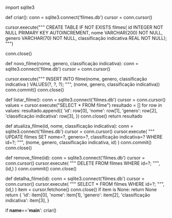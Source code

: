 import sqlite3


def criar():
    conn = sqlite3.connect(‘filmes.db')
    cursor = conn.cursor()

cursor.execute("""
        CREATE TABLE IF NOT EXISTS filmes(
            id INTEGER NOT NULL PRIMARY KEY AUTOINCREMENT,
            nome VARCHAR(200) NOT NULL,
           genero VARCHAR(70) NOT NULL,
            classificação indicativa REAL NOT NULL);
    """)

 conn.close()


def novo_filme(nome, genero, classificação indicativa):
    conn = sqlite3.connect('filme.db')
    cursor = conn.cursor()

cursor.execute("""
        INSERT INTO filme(nome, genero, classificação indicativa )
        VALUES(?, ?, ?);
    """, (nome, genero, classificação indicativa))
    conn.commit()
    conn.close()


def listar_filme():
    conn = sqlite3.connect('filmes.db')
    cursor = conn.cursor()
    values = cursor.execute("SELECT * FROM filme")
    resultado = []
    for row in values:
        resultado.append({
            'id': row[0],
            'nome': row[1],
            'genero': row[2],
            'classificação indicativa’: row[3],
        })
    conn.close()
    return resultado


def atualiza_filme(id, nome, classificação indicativa):
    conn = sqlite3.connect('filmes.db')
    cursor = conn.cursor()
    cursor.execute(
        """
        UPDATE filmes
        SET nome=?, genero=?, classificação indicativa=?
        WHERE id=?;
        """,
        (nome, genero, classificação indicativa, id)
    )
    conn.commit()
    conn.close()


def remove_filme(id):
    conn = sqlite3.connect('filmes.db')
    cursor = conn.cursor()
    cursor.execute(
        """
        DELETE FROM filmes
        WHERE id=?;
        """,
        (id,)
    )
    conn.commit()
    conn.close()



def detalha_filme(id):
    conn = sqlite3.connect(‘filmes.db')
    cursor = conn.cursor()
    cursor.execute(
        """
        SELECT *
        FROM filmes
        WHERE id=?;
        """,
        (id,)
    )
    item = cursor.fetchone()
    conn.close()
    if item is None:
        return None
    return {
        'id': item[0],
        'nome': item[1],
        'genero': item[2],
        'classificação indicativa': item[3],
    }


if __name__=='__main__':
    criar()
